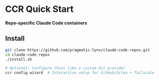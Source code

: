 # CCR Quick Start

**Repo-specific Claude Code containers**

## Install

```bash
git clone https://github.com/pragmatic-lynx/claude-code-repos.git
cd claude-code-repos
./install.sh

# Optional: Configure thins like a custom Git provider
ccr config wizard  # Interactive setup for GitHub/Gitea + Tailscale
```
